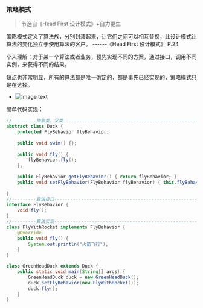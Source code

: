 ### 策略模式

> 节选自《Head First 设计模式》+自力更生



策略模式定义了算法族，分别封装起来，让它们之间可以相互替换，此设计模式让算法的变化独立于使用算法的客户。    ------《Head First 设计模式》 P.24



个人理解：对于某一个算法或者业务，预先实现不同的方案，通过接口，调用不同实例，来获得不同的结果。



缺点也非常明显，所有的算法都是唯一确定的，都是事先已经实现的，策略模式只是在选择。



- ![Image text](http://oss.huqianwei.com/data/StrategyMode1.png)



简单代码实现：

```java
//---------抽象类，父类----------------------------------------------------------------
abstract class Duck {
	protected FlyBehavior flyBehavior;
	
	public void swim() {};
	
	public void fly() {
		flyBehavior.fly();
	};
	
	public FlyBehavior getFlyBehavior() { return flyBehavior; }
	public void setFlyBehavior(FlyBehavior flyBehavior) { this.flyBehavior = flyBehavior; }
	
}
//---------算法接口----------------------------------------------------------------------
interface FlyBehavior {
	void fly();
}
//---------算法实现----------------------------------------------------------------------
class FlyWithRocket implements FlyBehavior {
	@Override
	public void fly() {
		System.out.println("火箭飞行");
	}
}

```



```java
class GreenHeadDuck extends Duck {
	public static void main(String[] args) {
		GreenHeadDuck duck = new GreenHeadDuck();
		duck.setFlyBehavior(new FlyWithRocket());
		duck.fly();
	}
}
```

